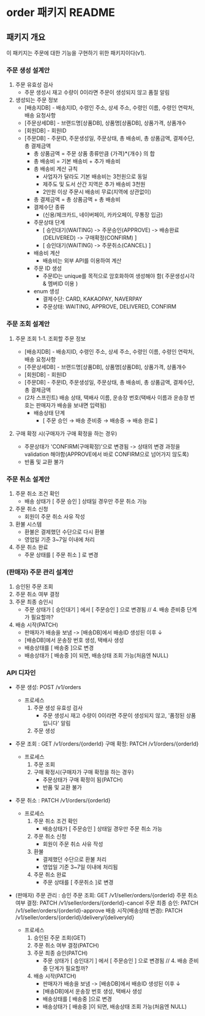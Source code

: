 # order 패키지 README

## 패키지 개요

이 패키지는 주문에 대한 기능을 구현하기 위한 패키지이다(v1).

### 주문 생성 설계안

1. 주문 유효성 검사
    - 주문 생성시 재고 수량이 0이라면 주문이 생성되지 않고 품절 알림
2. 생성되는 주문 정보
    - [배송지DB] - 배송지ID, 수령인 주소, 상세 주소, 수령인 이름, 수령인 연락처, 배송 요청사항
    - [주문상세DB] - 브랜드명[상품DB], 상품명[상품DB], 상품가격, 상품개수
    - [회원DB] - 회원ID
    - [주문DB] - 주문ID, 주문생성일, 주문상태, 총 배송비, 총 상품금액, 결제수단, 총 결제금액
        * 총 상품금액 = 주문 상품 종류만큼 {가격}*{개수} 의 합
        * 총 배송비 = 기본 배송비 + 추가 배송비
        * 총 배송비 계산 규칙
            - 사업자가 달라도 기본 배송비는 3천원으로 동일
            - 제주도 및 도서 산간 지역은 추가 배송비 3천원
            - 2만원 이상 주문시 배송비 무료(지역에 상관없이)
        * 총 결제금액 = 총 상품금액 + 총 배송비
        * 결제수단 종류
            - (신용/체크카드, 네이버페이, 카카오페이, 무통장 입금)
        * 주문상태 단계
            - [ 승인대기(WAITING) -> 주문승인(APPROVE) -> 배송완료(DELIVERED) -> 구매확정(CONFIRM) ]
            - [ 승인대기(WAITING) -> 주문취소(CANCEL) ]
        * 배송비 계산
            - 배송비는 외부 API를 이용하여 계산
        * 주문 ID 생성
            - 주문ID는 unique를 목적으로 암호화하여 생성해야 함( 주문생성시각 & 멤버ID 이용 )
        * enum 생성
            - 결제수단: CARD, KAKAOPAY, NAVERPAY
            - 주문상태: WAITING, APPROVE, DELIVERED, CONFIRM

### 주문 조회 설계안

1. 주문 조회
   1-1. 조회할 주문 정보
    - [배송지DB] - 배송지ID, 수령인 주소, 상세 주소, 수령인 이름, 수령인 연락처, 배송 요청사항
    - [주문상세DB] - 브랜드명[상품DB], 상품명[상품DB], 상품가격, 상품개수
    - [회원DB] - 회원ID
    - [주문DB] - 주문ID, 주문생성일, 주문상태, 총 배송비, 총 상품금액, 결제수단, 총 결제금액
    - (2차 스프린트) 배송 상태, 택배사 이름, 운송장 번호(택배사 이름과 운송장 번호는 판매자가 배송을 보내면 입력됨)
        * 배송상태 단계
            - [ 주문 승인 → 배송 준비중 → 배송중 → 배송 완료 ]

2. 구매 확정 시(구매자가 구매 확정을 하는 경우)
    - 주문상태가 'CONFIRM(구매확정)'으로 변경됨
      -> 상태의 변경 과정을 validation 해야함(APPROVE에서 바로 CONFIRM으로 넘어가지 않도록)
    - 반품 및 교환 불가

### 주문 취소 설계안

1. 주문 취소 조건 확인
    - 배송 상태가 [ 주문 승인 ] 상태일 경우만 주문 취소 가능
2. 주문 취소 신청
    - 회원이 주문 취소 사유 작성
3. 환불 시스템
    - 환불은 결제했던 수단으로 다시 환불
    - 영업일 기준 3~7일 이내에 처리
4. 주문 취소 완료
    - 주문 상태를 [ 주문 취소 ] 로 변경

### (판매자) 주문 관리 설계안

1. 승인된 주문 조회
2. 주문 취소 여부 결정
3. 주문 최종 승인시
    - 주문 상태가 [ 승인대기 ] 에서 [ 주문승인 ] 으로 변경됨
      // 4. 배송 준비중 단계가 필요할까?
4. 배송 시작(PATCH)
    - 판매자가 배송을 보냄 -> [배송DB]에서 배송ID 생성된 이후 ↓
    - [배송DB]에서 운송장 번호 생성, 택배사 생성
    - 배송상태를 [ 배송중 ]으로 변경
    - 배송상태가 [ 배송중 ]이 되면, 배송상태 조회 가능(처음엔 NULL)

### API 디자인

- 주문 생성: POST /v1/orders
    - 프로세스
        1. 주문 생성 유효성 검사
            - 주문 생성시 재고 수량이 0이라면 주문이 생성되지 않고, '품정된 상품입니다' 알림
        2. 주문 생성

- 주문 조회 : GET /v1/orders/{orderId}
  구매 확정: PATCH /v1/orders/{orderId}
    - 프로세스
        1. 주문 조회
        2. 구매 확정시(구매자가 구매 확정을 하는 경우)
            - 주문상태가 구매 확정이 됨(PATCH)
            - 반품 및 교환 불가

- 주문 취소 : PATCH /v1/orders/{orderId}
    - 프로세스
        1. 주문 취소 조건 확인
            - 배송상태가 [ 주문승인 ] 상태일 경우만 주문 취소 가능
        2. 주문 취소 신청
            - 회원이 주문 취소 사유 작성
        3. 환불
            - 결제했던 수단으로 환불 처리
            - 영업일 기준 3~7일 이내에 처리됨
        4. 주문 취소 완료
            - 주문 상태를 [ 주문취소 ]로 변경

- (판매자) 주문 관리 :
  승인 주문 조회: GET /v1/seller/orders/{orderId}
  주문 취소 여부 결정: PATCH /v1/seller/orders/{orderId}-cancel
  주문 최종 승인: PATCH /v1/seller/orders/{orderId}-approve
  배송 시작(배송상태 변경): PATCH /v1/seller/orders/{orderId}/delivery/{deliveryId}
    - 프로세스
        1. 승인된 주문 조회(GET)
        2. 주문 취소 여부 결정(PATCH)
        3. 주문 최종 승인(PATCH)
            - 주문 상태가 [ 승인대기 ] 에서 [ 주문승인 ] 으로 변경됨
              // 4. 배송 준비중 단계가 필요할까?
        4. 배송 시작(PATCH)
            - 판매자가 배송을 보냄 -> [배송DB]에서 배송ID 생성된 이후 ↓
            - [배송DB]에서 운송장 번호 생성, 택배사 생성
            - 배송상태를 [ 배송중 ]으로 변경
            - 배송상태가 [ 배송중 ]이 되면, 배송상태 조회 가능(처음엔 NULL)
